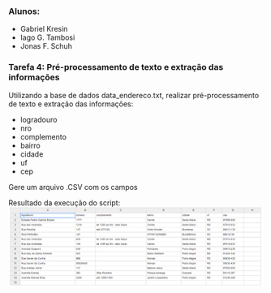 ### Alunos:
* Gabriel Kresin
* Iago G. Tambosi
* Jonas F. Schuh

### Tarefa 4: Pré-processamento de texto e extração das informações
Utilizando a base de dados data_endereco.txt, realizar pré-processamento de texto e extração das informações:

- logradouro
- nro
- complemento
- bairro
- cidade
- uf
- cep

Gere um arquivo .CSV com os campos

Resultado da execução do script:
![image](files/csv_screenshot.png)
